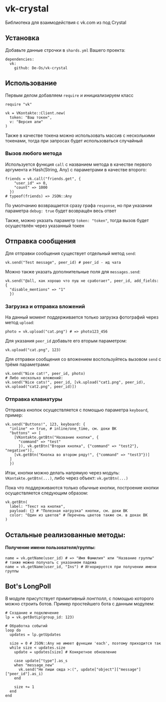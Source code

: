 # vk-crystal
Библиотека для взаимодействия с vk.com из под Crystal

## Установка
Добавьте данные строчки в `shards.yml` Вашего проекта:
```crystal
dependencies:
  vk:
    github: De-Os/vk-crystal  
```

## Использование

Первым делом добавляем `require` и инициализируем класс
```crystal
require "vk"

vk = VKontakte::Client.new(
  token: "Ваш токен",
  v: "Версия апи"
)
```
Также в качестве токена можно использовать массив с несколькими токенами, тогда при запросах будет использоваться случайный

### Вызов любого метода

Используется функция `call` с названием метода в качестве первого аргумента и Hash(String, Any) с параметрами в качестве второго:
```crystal
friends = vk.call("friends.get", {
    "user_id" => 0,
    "count" => 1000
  })
# typeof(friends) => JSON::Any
```
По умолчанию возвращается сразу графа `response`, но при указании параметра `debug: true` будет возвращён весь ответ

Также, можно указать параметр `token: "token"`, тогда вызов будет осуществлён через указанный токен

## Отправка сообщения

Для отправки сообщения существует отдельный метод `send`:
```crystal
vk.send("Test message", peer_id) # peer_id - ид чата
```
Можно также указать дополнительные поля для `messages.send`:
```crystal
vk.send("@all, как хорошо что пуш не сработает", peer_id, add_fields: {
  "disable_mentions" => "1"
  })
```
### Загрузка и отправка вложений
На данный момент поддерживается только загрузка фотографий через метод `upload`:
```crystal
photo = vk.upload("cat.png") # => photo123_456
```
Для указания `peer_id` добавьте его вторым параметром:
```crystal
vk.upload("cat.png", 123)
```
Для отправки сообщения со вложением воспользуйтесь вызовом `send` с трёмя параметрами:
```crystal
vk.send("Nice cat!", peer_id, photo)
# Либо несколько вложений:
vk.send("Nice cats!", peer_id, [vk.upload("cat1.png", peer_id), vk.upload("cat2.png", peer_id)])
```

### Отправка клавиатуры

Отправка кнопок осуществляется с помощью параметра `keyboard`, пример:
```crystal
vk.send("Buttons!", 123, keyboard: {
  "inline" => true, # inline/one_time, см. доки ВК
  "buttons" => [
    [VKontakte.getBtn("Название кнопки", {
      "command" => "test"
      }), vk.getBtn("Вторая кнопка", {"command" => "test2"}, "negative")],
    [vk.getBtn("Кнопка во втором ряду!", {"command" => "test3"})]
  ]
  })
```
Итак, кнопки можно делать напрямую через модуль: `VKontakte.getBtn(...)`, либо через объект: `vk.getBtn(...)`

Пока что поддерживаются только обычные кнопки, построение кнопки осуществляется следующим образом:

```crystal
vk.getBtn(
  label: "Текст на кнопке",
  payload: {} # "Полезная нагрузка" кнопки, см. доки ВК
  color: "Один из цветов" # Перечень цветов также см. в доках ВК
)
```
## Остальные реализованные методы:
#### Получение имени пользователя/группы:
```crystal
name = vk.getName(user_id) # => "Имя Фамилия" или "Название группы"
# также можно получать с указанием падежа
name = vk.getName(user_id, "Ins") # Игнорируется при получении имени группы
```

## Bot's LongPoll
В модуле присутствует примитивный лонгполл, с помощью которого можно строить ботов. Пример простейшего бота с данным модулем:
```crystal
# Создание и подключение
lp = vk.getBotLp(group_id: 123)

# Обработка событий
loop do
  updates = lp.getUpdates

  size = 0 # JSON::Any не имеет функции 'each', поэтому приходится так
  while size < updates.size
    update = updates[size] # Конкретное обновление

    case update["type"].as_s
    when "message_new"
      vk.send("Не пиши сюда >:(", update["object"]["message"]["peer_id"].as_i)
    end

    size += 1
  end
end
```
